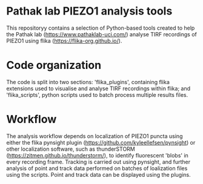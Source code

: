 # Pathak lab PIEZO1 analysis tools
This repositoryy contains a selection of Python-based tools created to help the Pathak lab (https://www.pathaklab-uci.com/) analyse TIRF recordings of PIEZO1 using flika (https://flika-org.github.io/).

# Code organization 
The code is split into two sections: 'flika_plugins', containing flika extensions used to visualise and analyse TIRF recordings within flika; and 'flika_scripts', python scripts used to batch process multiple results files.

# Workflow
The analysis workflow depends on localization of PIEZO1 puncta using either the flika pynsight plugin (https://github.com/kyleellefsen/pynsight) or other localization software, such as thunderSTORM (https://zitmen.github.io/thunderstorm/), to identify fluorescent 'blobs' in every recording frame. Tracking is carried out using pynsight, and further analysis of point and track data performed on batches of loalization files using the scripts. Point and track data can be displayed using the plugins.
